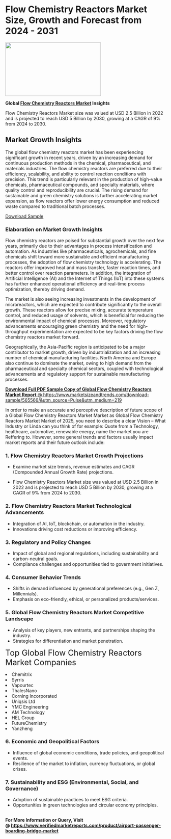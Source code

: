 <H1>Flow Chemistry Reactors Market Size, Growth and Forecast from 2024 - 2031</H1><img class="aligncenter size-medium wp-image-584254" src="https://thirdeyenews.in/wp-content/uploads/2024/09/Global-Market-Research-300x168.jpeg" alt="" width="300" height="168" /><p><strong>Global&nbsp;<a href="https://www.marketsizeandtrends.com/download-sample/565566/&amp;utm_source=Pulse&amp;utm_medium=219">Flow Chemistry Reactors Market</a> Insights</strong></p><p>Flow Chemistry Reactors Market size was valued at USD 2.5 Billion in 2022 and is projected to reach USD 5 Billion by 2030, growing at a CAGR of 9% from 2024 to 2030.</p><p><h2>Market Growth Insights</h2> <p>The global flow chemistry reactors market has been experiencing significant growth in recent years, driven by an increasing demand for continuous production methods in the chemical, pharmaceutical, and materials industries. The flow chemistry reactors are preferred due to their efficiency, scalability, and ability to control reaction conditions with precision. This trend is particularly relevant in the production of high-value chemicals, pharmaceutical compounds, and specialty materials, where quality control and reproducibility are crucial. The rising demand for sustainable and green chemistry solutions is further accelerating market expansion, as flow reactors offer lower energy consumption and reduced waste compared to traditional batch processes.</p> <p><a href="sample_download_link">Download Sample</a></p> <h3>Elaboration on Market Growth Insights</h3> <p>Flow chemistry reactors are poised for substantial growth over the next few years, primarily due to their advantages in process intensification and automation. As industries like pharmaceuticals, agrochemicals, and fine chemicals shift toward more sustainable and efficient manufacturing processes, the adoption of flow chemistry technology is accelerating. The reactors offer improved heat and mass transfer, faster reaction times, and better control over reaction parameters. In addition, the integration of Artificial Intelligence (AI) and the Internet of Things (IoT) into these systems has further enhanced operational efficiency and real-time process optimization, thereby driving demand.</p> <p>The market is also seeing increasing investments in the development of microreactors, which are expected to contribute significantly to the overall growth. These reactors allow for precise mixing, accurate temperature control, and reduced usage of solvents, which is beneficial for reducing the environmental impact of chemical processes. Moreover, regulatory advancements encouraging green chemistry and the need for high-throughput experimentation are expected to be key factors driving the flow chemistry reactors market forward.</p> <p>Geographically, the Asia-Pacific region is anticipated to be a major contributor to market growth, driven by industrialization and an increasing number of chemical manufacturing facilities. North America and Europe also continue to dominate the market, owing to high demand from the pharmaceutical and specialty chemical sectors, coupled with technological advancements and regulatory support for sustainable manufacturing processes.</p> <p><a href="more_details_link"></p><p><span class=""><strong>Download Full PDF Sample Copy of Global Flow Chemistry Reactors Market Report</strong> @ <a href="https://www.marketsizeandtrends.com/download-sample/565566/&amp;utm_source=Pulse&amp;utm_medium=219" target="_blank">https://www.marketsizeandtrends.com/download-sample/565566/&amp;utm_source=Pulse&amp;utm_medium=219</a></span></p><p>In order to make an accurate and perceptive description of future scope of a Global&nbsp;Flow Chemistry Reactors Market Market as Global&nbsp;Flow Chemistry Reactors Market Market of 2025, you need to describe a clear Vision &ndash; What Industry or Linda can you think of for example: Quote from a Technology, healthcare, automotive, renewable energy, name the market you are Reffering to. However, some general trends and factors usually impact market reports and their future outlook include:</p><h3>1.&nbsp;<strong>Flow Chemistry Reactors Market Growth Projections</strong></h3><ul><li>Examine market size trends, revenue estimates and CAGR (Compounded Annual Growth Rate) projections.</li><li><p>Flow Chemistry Reactors Market size was valued at USD 2.5 Billion in 2022 and is projected to reach USD 5 Billion by 2030, growing at a CAGR of 9% from 2024 to 2030.</p></li></ul><h3>2.&nbsp;<strong>Flow Chemistry Reactors Market Technological Advancements</strong></h3><ul><li>Integration of AI, IoT, blockchain, or automation in the industry.</li><li>Innovations driving cost reductions or improving efficiency.</li></ul><h3>3.&nbsp;<strong>Regulatory and Policy Changes</strong></h3><ul><li>Impact of global and regional regulations, including sustainability and carbon-neutral goals.</li><li>Compliance challenges and opportunities tied to government initiatives.</li></ul><h3>4.&nbsp;<strong>Consumer Behavior Trends</strong></h3><ul><li>Shifts in demand influenced by generational preferences (e.g., Gen Z, Millennials).</li><li>Emphasis on eco-friendly, ethical, or personalized products/services.</li></ul><h3>5.&nbsp;<strong>Global Flow Chemistry Reactors Market Competitive Landscape</strong></h3><ul><li>Analysis of key players, new entrants, and partnerships shaping the industry.</li><li>Strategies for differentiation and market penetration.</li></ul><p data-pm-slice="1 1 []"><span style="color: inherit; font-family: inherit; font-size: 25px;">Top Global Flow Chemistry Reactors Market Companies</span></p><div class="" data-test-id=""><p><li>Chemitrix</li><li> Syrris</li><li> Vapourtec</li><li> ThalesNano</li><li> Corning Incorporated</li><li> Uniqsis Ltd</li><li> YMC Engineering</li><li> AM Technology</li><li> HEL Group</li><li> FutureChemistry</li><li> Yanzheng</li></p></div><h3>6.&nbsp;<strong>Economic and Geopolitical Factors</strong></h3><ul><li>Influence of global economic conditions, trade policies, and geopolitical events.</li><li>Resilience of the market to inflation, currency fluctuations, or global crises.</li></ul><h3>7.&nbsp;<strong>Sustainability and ESG (Environmental, Social, and Governance)</strong></h3><ul><li>Adoption of sustainable practices to meet ESG criteria.</li><li>Opportunities in green technologies and circular economy principles.</li></ul><h2><strong style="font-size: 14px;">For More Information or Query, Visit @&nbsp;</strong><a style="background-color: #ffffff; font-size: 14px;" href="https://www.marketsizeandtrends.com/report/flow-chemistry-reactors-market/" target="_blank">https://www.verifiedmarketreports.com/product/airport-passenger-boarding-bridge-market</a></h2>
